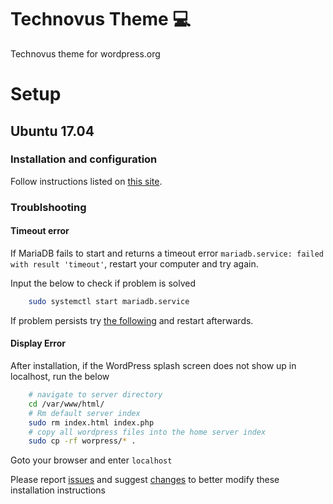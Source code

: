 # Technovus Theme :computer:
Technovus theme for wordpress.org

# Setup
## Ubuntu 17.04
### Installation and configuration
Follow instructions listed on [this site](https://websiteforstudents.com/installing-wordpress-ubuntu-17-04-17-10-apache2-mariadb-php/).

### Troublshooting
#### Timeout error
If MariaDB fails to start and returns a timeout error
`mariadb.service: failed with result 'timeout'`, restart your computer and try again.

Input the below to check if problem is solved
```bash
    sudo systemctl start mariadb.service
```

If problem persists try [the following](https://unix.stackexchange.com/questions/249530/mariadb-dependency-problems-leaving-unconfigured) and restart afterwards.

#### Display Error
After installation, if the WordPress splash screen does not show up in localhost, run the below
```bash 
    # navigate to server directory
    cd /var/www/html/
    # Rm default server index
    sudo rm index.html index.php
    # copy all wordpress files into the home server index
    sudo cp -rf worpress/* .
```

Goto your browser and enter `localhost` 

Please report [issues](../../issues) and suggest [changes](../../pulls) to better modify these installation instructions
